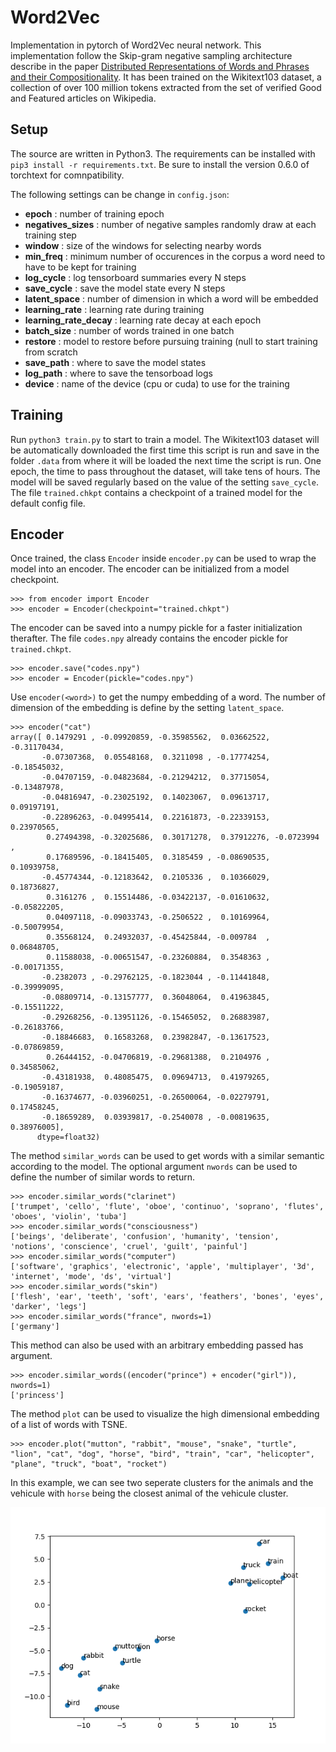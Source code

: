 # Word2Vec

Implementation in pytorch of Word2Vec neural network.
This implementation follow the Skip-gram negative sampling architecture describe in the paper [Distributed Representations of Words and Phrases and their Compositionality](https://arxiv.org/pdf/1310.4546.pdf).
It has been trained on the Wikitext103 dataset, a collection of over 100 million tokens extracted from the set of verified Good and Featured articles on Wikipedia.

## Setup

The source are written in Python3.
The requirements can be installed with `pip3 install -r requirements.txt`.
Be sure to install the version 0.6.0 of torchtext for comnpatibility.

The following settings can be change in `config.json`:

 * **epoch** : number of training epoch
 * **negatives_sizes** : number of negative samples randomly draw at each training step
 * **window** : size of the windows for selecting nearby words
 * **min_freq** : minimum number of occurences in the corpus a word need to have to be kept for training
 * **log_cycle** : log tensorboard summaries every N steps
 * **save_cycle** : save the model state every N steps
 * **latent_space** : number of dimension in which a word will be embedded
 * **learning_rate** : learning rate during training
 * **learning_rate_decay** : learning rate decay at each epoch
 * **batch_size** : number of words trained in one batch
 * **restore** : model to restore before pursuing training (null to start training from scratch
 * **save_path** : where to save the model states
 * **log_path** : where to save the tensorboad logs
 * **device** : name of the device (cpu or cuda) to use for the training

## Training

Run `python3 train.py` to start to train a model.
The Wikitext103 dataset will be automatically downloaded the first time this script is run and save in the folder `.data` from where it will be loaded the next time the script is run.
One epoch, the time to pass throughout the dataset, will take tens of hours.
The model will be saved regularly based on the value of the setting `save_cycle`.
The file `trained.chkpt` contains a checkpoint of a trained model for the default config file.

## Encoder

Once trained, the class `Encoder` inside `encoder.py` can be used to wrap the model into an encoder.
The encoder can be initialized from a model checkpoint.

```
>>> from encoder import Encoder
>>> encoder = Encoder(checkpoint="trained.chkpt")
```

The encoder can be saved into a numpy pickle for a faster initialization therafter.
The file `codes.npy` already contains the encoder pickle for `trained.chkpt`.

```
>>> encoder.save("codes.npy")
>>> encoder = Encoder(pickle="codes.npy")
```

Use `encoder(<word>)` to get the numpy embedding of a word.
The number of dimension of the embedding is define by the setting `latent_space`.

```
>>> encoder("cat")
array([ 0.1479291 , -0.09920859, -0.35985562,  0.03662522, -0.31170434,
       -0.07307368,  0.05548168,  0.3211098 , -0.17774254, -0.18545032,
       -0.04707159, -0.04823684, -0.21294212,  0.37715054, -0.13487978,
       -0.04816947, -0.23025192,  0.14023067,  0.09613717,  0.09197191,
       -0.22896263, -0.04995414,  0.22161873, -0.22339153,  0.23970565,
        0.27494398, -0.32025686,  0.30171278,  0.37912276, -0.0723994 ,
        0.17689596, -0.18415405,  0.3185459 , -0.08690535,  0.10939758,
       -0.45774344, -0.12183642,  0.2105336 ,  0.10366029,  0.18736827,
        0.3161276 ,  0.15514486, -0.03422137, -0.01610632, -0.05822205,
        0.04097118, -0.09033743, -0.2506522 ,  0.10169964, -0.50079954,
        0.35568124,  0.24932037, -0.45425844, -0.009784  ,  0.06848705,
        0.11588038, -0.00651547, -0.23260884,  0.3548363 , -0.00171355,
       -0.2382073 , -0.29762125, -0.1823044 , -0.11441848, -0.39999095,
       -0.08809714, -0.13157777,  0.36048064,  0.41963845, -0.15511222,
       -0.29268256, -0.13951126, -0.15465052,  0.26883987, -0.26183766,
       -0.18846683,  0.16583268,  0.23982847, -0.13617523, -0.07869859,
        0.26444152, -0.04706819, -0.29681388,  0.2104976 ,  0.34585062,
       -0.43181938,  0.48085475,  0.09694713,  0.41979265, -0.19059187,
       -0.16374677, -0.03960251, -0.26500064, -0.02279791,  0.17458245,
       -0.18659289,  0.03939817, -0.2540078 , -0.00819635,  0.38976005],
      dtype=float32)
```

The method `similar_words` can be used to get words with a similar semantic according to the model.
The optional argument `nwords` can be used to define the number of similar words to return.

```
>>> encoder.similar_words("clarinet")
['trumpet', 'cello', 'flute', 'oboe', 'continuo', 'soprano', 'flutes', 'oboes', 'violin', 'tuba']
>>> encoder.similar_words("consciousness")
['beings', 'deliberate', 'confusion', 'humanity', 'tension', 'notions', 'conscience', 'cruel', 'guilt', 'painful']
>>> encoder.similar_words("computer")
['software', 'graphics', 'electronic', 'apple', 'multiplayer', '3d', 'internet', 'mode', 'ds', 'virtual']
>>> encoder.similar_words("skin")
['flesh', 'ear', 'teeth', 'soft', 'ears', 'feathers', 'bones', 'eyes', 'darker', 'legs']
>>> encoder.similar_words("france", nwords=1)
['germany']
```

This method can also be used with an arbitrary embedding passed has argument.

```
>>> encoder.similar_words((encoder("prince") + encoder("girl")), nwords=1)
['princess']
```

The method `plot` can be used to visualize the high dimensional embedding of a list of words with TSNE.

```
>>> encoder.plot("mutton", "rabbit", "mouse", "snake", "turtle", "lion", "cat", "dog", "horse", "bird", "train", "car", "helicopter", "plane", "truck", "boat", "rocket")
```

In this example, we can see two seperate clusters for the animals and the vehicule with `horse` being the closest animal of the vehicule cluster.

<p align="center">
	<img src="https://github.com/mdugot/Word2Vec/blob/master/w2v_plot.png" />
</p>
